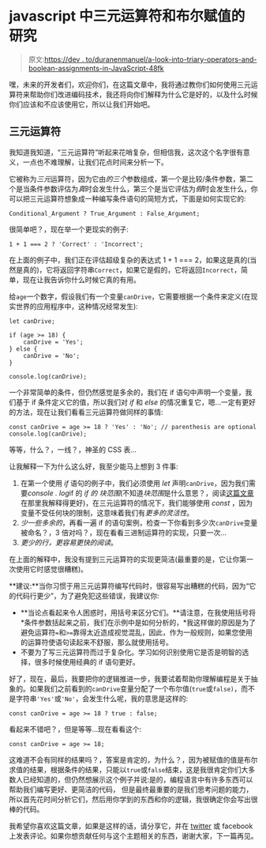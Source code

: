 # javascript 中三元运算符和布尔赋值的研究

> 原文:[https://dev . to/duranenmanuel/a-look-into-triary-operators-and-boolean-assignments-in-JavaScript-48fk](https://dev.to/duranenmanuel/a-look-into-ternary-operators-and-boolean-assignations-in-javascript-48fk)

嘿，未来的开发者们，欢迎你们，在这篇文章中，我将通过教你们如何使用三元运算符来帮助你们改进编码技术，我还将向你们解释为什么它是好的，以及什么时候你们应该和不应该使用它，所以让我们开始吧。

## [](#ternary-operator)三元运算符

我知道我知道，“三元运算符”听起来花哨复杂，但相信我，这次这个名字很有意义，一点也不难理解，让我们花点时间来分析一下。

它被称为*三元*运算符，因为它由*的三个*参数组成，第一个是比较/条件参数，第二个是当条件参数评估为*真*时会发生什么，第三个是当它评估为*假*时会发生什么，你可以把三元运算符想象成一种编写条件语句的简短方式，下面是如何实现它的:

```
Conditional_Argument ? True_Argument : False_Argument; 
```

很简单吧？，现在举一个更现实的例子:

```
1 + 1 === 2 ? 'Correct' : 'Incorrect'; 
```

在上面的例子中，我们正在评估超级复杂的表达式 1 + 1 === 2，如果这是真的(当然是真的)，它将返回字符串`Correct`，如果它是假的，它将返回`Incorrect`，简单，现在让我告诉你什么时候它真的有用。

给`age`一个数字，假设我们有一个变量`canDrive`，它需要根据一个条件来定义(在现实世界的应用程序中，这种情况经常发生):

```
let canDrive;

if (age >= 18) {
    canDrive = 'Yes';
} else {
    canDrive = 'No';
}

console.log(canDrive); 
```

一个非常简单的条件，但仍然感觉是多余的，我们在 if 语句中声明一个变量，我们基于 if 条件定义它的值，所以我们对 *if* 和 *else* 的情况重复它，嗯…一定有更好的方法，现在让我们看看三元运算符做同样的事情:

```
const canDrive = age >= 18 ? 'Yes' : 'No'; // parenthesis are optional
console.log(canDrive); 
```

等等，什么？，一线？，神圣的 CSS 表…

让我解释一下为什么这么好，我至少能马上想到 3 件事:

1.  在第一个使用 *if* 语句的例子中，我们必须使用 *let* 声明`canDrive`，因为我们需要*console . log*if 的 *if 的* *块范围*(不知道*块范围*是什么意思？，阅读[这篇文章](https://enmascript.com/articles/2018/07/06/const-let-and-var)在那里我解释得更好)，在三元运算符的情况下，我们能够使用 *const* ，因为变量不受任何块的限制，这意味着我们有*更多的灵活性*。
2.  *少一些多余的*，再看一遍 if 的语句案例，检查一下你看到多少次`canDrive`变量被命名？，3 倍对吗？，现在看看三进制运算符的实现，只要一次…
3.  *更少的行，更容易更快的阅读*。

在上面的解释中，我没有提到三元运算符的实现更简洁(最重要的是，它让你第一次使用它时感觉很糟糕)。

**建议:**当你习惯于用三元运算符编写代码时，很容易写出糟糕的代码，因为“它的代码行更少”，为了避免犯这些错误，我建议你:

*   **当论点看起来令人困惑时，用括号来区分它们。**请注意，在我使用括号将*条件参数括起来之前，我们在示例中是如何分析的，*我这样做的原因是为了避免运算符`=`和`>=`靠得太近造成视觉混乱，因此，作为一般规则，如果您使用的运算符使语句读起来不舒服，那么就使用括号。
*   不要为了写三元运算符而过于复杂化。学习如何识别使用它是否是明智的选择，很多时候使用经典的 if 语句更好。

好了，现在，最后，我要把你的逻辑推进一步，我要试着帮助你理解编程是关于抽象的。如果我们之前看到的`canDrive`变量分配了一个布尔值(`true`或`false)`，而不是字符串`'Yes'`或`'No'`，会发生什么呢，我的意思是这样的:

```
const canDrive = age >= 18 ? true : false; 
```

看起来不错吧？，但是等等…现在看看这个:

```
const canDrive = age >= 18; 
```

这难道不会有同样的结果吗？，答案是肯定的，为什么？，因为被赋值的值是布尔求值的结果，根据条件的结果，只能以`true`或`false`结束，这是我很肯定你们大多数人已经知道的，但仍然想展示这个例子并说:是的，编程语言中有许多东西可以帮助我们编写更好、更简洁的代码， 但是最终最重要的是我们思考问题的能力，所以首先花时间分析它们，然后用你学到的东西和你的逻辑，我很确定你会写出很棒的代码。

我希望你喜欢这篇文章，如果是这样的话，请分享它，并在 [twitter](https://twitter.com/duranenmanuel) 或 facebook 上发表评论。如果你想贡献任何与这个主题相关的东西，谢谢大家，下一篇再见。